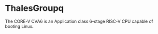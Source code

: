 # ThalesGroupq
The CORE-V CVA6 is an Application class 6-stage RISC-V CPU capable of booting Linux.

